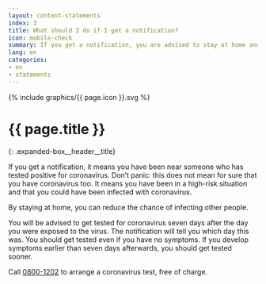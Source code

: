 ```yaml
---
layout: content-statements
index: 3
title: What should I do if I get a notification?
icon: mobile-check
summary: If you get a notification, you are advised to stay at home and get tested for coronavirus.  
lang: en
categories:
- en
- statements
---
```


<div class="expanded-box__header__icon">
  {% include graphics/{{ page.icon }}.svg %}
</div>

# {{ page.title }}
{: .expanded-box__header__title}

If you get a notification, it means you have been near someone who has tested positive for coronavirus. Don’t panic: this does not mean for sure that you have coronavirus too. It means you have been in a high-risk situation and that you could have been infected with coronavirus. 

By staying at home, you can reduce the chance of infecting other people.
 
You will be advised to get tested for coronavirus seven days after the day you were exposed to the virus. The notification will tell you which day this was. You should get tested even if you have no symptoms. If you develop symptoms earlier than seven days afterwards, you should get tested sooner. 

Call [0800-1202](tel:+318001202) to arrange a coronavirus test, free of charge.

